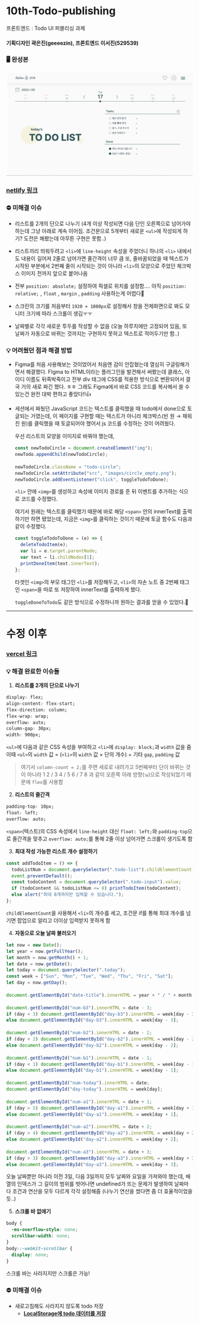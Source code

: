 # 10th-Todo-publishing
프론트엔드 : Todo UI 퍼블리싱 과제 

#### 기획디자인 곽은진(geeeezin), 프론트엔드 이서진(529539)
    
    
    
### 🖥️ 완성본

![screen](./screen.png)

### [netlify 링크](https://todo-geeeezin-529539.netlify.app/)

### ⛔ 미해결 이슈

- 리스트를 2개의 단으로 나누기
(4개 이상 작성되면 다음 단인 오른쪽으로 넘어가야 하는데 그냥 아래로 계속 이어짐.
조건문으로 5개부터 새로운 `<ul>`에 작성되게 하기? 도전은 해봤는데 아무튼 구현은 못함..)
    

    
- 리스트끼리 띄워두려고 `<li>`에 `line-height` 속성을 주었더니
하나의 `<li>` 내에서도 내용이 길어져 2줄로 넘어가면 줄간격이 너무 큼
또, 줄바꿈되었을 때 텍스트가 시작된 부분에서 2번째 줄이 시작되는 것이 아니라
`<li>`의 모양으로 주었던 체크박스 이미지 전까지 앞으로 붙어나옴
    

    
- 전부 `position: absolute;` 설정하여 픽셀로 위치를 설정함....
아직 `position: relative;` , `float` , `margin` , `padding` 사용하는게 어렵다🥲
- 스크린의 크기를 처음부터 `1920 × 1080px`로 설정해서 창을 전체화면으로 봐도 모니터 크기에 따라 스크롤이 생김ㅜㅜ
- 날짜별로 각각 새로운 투두를 작성할 수 없음
(오늘 하루치에만 고정되어 있음, 또 날짜가 자동으로 바뀌는 것까지는 구현하지 못하고
텍스트로 적어두기만 함..)

### 💡 어려웠던 점과 해결 방법

- Figma를 처음 사용해보는 것이었어서 처음엔 감이 안잡혔는데 열심히 구글링해가면서 해결했다.
FIgma to HTML이라는 플러그인을 발견해서 써봤는데
클래스, 아이디 이름도 뒤죽박죽이고 전부 div 태그에 CSS를 적용한 방식으로 변환되어서 결국 거의 새로 짜긴 했다. ㅎㅎ
그래도 Figma에서 바로 CSS 코드를 복사해서 쓸 수 있는건 완전 대박 편하고 좋았다!!👍
- 세션에서 짜뒀던 JavaScript 코드는 텍스트를 클릭했을 때 todo에서 done으로 토글되는 거였는데, 이 페이지를 구현할 때는 텍스트가 아니라 체크박스(빈 원 → 채워진 원)를 클릭했을 때 토글되어야 했어서 js 코드를 수정하는 것이 어려웠다.
    
    우선 리스트의 모양을 이미지로 바꿔야 했는데,
    
    ```jsx
    const newTodoCircle = document.createElement("img");
    newTodo.appendChild(newTodoCircle);
    
    newTodoCircle.className = "todo-circle";
    newTodoCircle.setAttribute("src", "images/circle_empty.png");
    newTodoCircle.addEventListener("click", toggleTodoToDone);
    ```
    
    `<li>` 안에 `<img>`를 생성하고 속성에 이미지 경로를 준 뒤 이벤트를 추가하는 식으로 코드를 수정했다.
    
    여기서 원래는 텍스트를 클릭했기 때문에 바로 해당 `<span>` 안의 innerText를 출력하기만 하면 됐었는데, 지금은 `<img>`를 클릭하는 것이기 때문에 토글 함수도 다음과 같이 수정했다.
    
    ```jsx
    const toggleTodoToDone = (e) => {
      deleteTodoItem(e);
      var li = e.target.parentNode;
      var text = li.childNodes[1];
      printDoneItem(text.innerText);
    };
    ```
    
    타겟인 `<img>`의 부모 태그인 `<li>`를 저장해두고, `<li>`의 자손 노트 중 2번째 태그인 `<span>`을 따로 또 저장하여 innerText를 출력하게 했다.
    
    `toggleDoneToTodo`도 같은 방식으로 수정하니까 원하는 결과를 얻을 수 있었다.🎉

---
# 수정 이후



### [vercel 링크](https://)

### 💡 해결 완료한 이슈들

1. **리스트를 2개의 단으로 나누기**

```css
display: flex;
align-content: flex-start;
flex-direction: column;
flex-wrap: wrap;
overflow: auto;
column-gap: 30px;
width: 900px;
```

`<ul>`에 다음과 같은 CSS 속성을 부여하고 `<li>`에 `display: block;`과 `width` 값을 줌
이때 `<ul>`의 `width` 값 = (`<li>`의 `width` 값 × 단의 개수) + 기타 `gap`, `padding` 값

> 여기서 `column-count = 2;`를 주면 세로로 내려가고 5번째부터 단이 바뀌는 것이 아니라
1 2 / 3 4 / 5 6 / 7 8 과 같이 오른쪽 아래 방향($\searrow$)으로 작성되었기 때문에 `flex`를 사용함
> 
2. **리스트의 줄간격**

```css
padding-top: 10px;
float: left;
overflow: auto;
```

`<span>`(텍스트)의 CSS 속성에서 `line-height` 대신 `float: left;`와 `padding-top`으로 줄간격을 맞추고
`overflow: auto;`를 통해 2줄 이상 넘어가면 스크롤이 생기도록 함

3. **최대 작성 가능한 리스트 개수 설정하기**

```jsx
const addTodoItem = () => {
  todoListNum = document.querySelector(".todo-list").childElementCount;
  event.preventDefault();
  const todoContent = document.querySelector(".todo-input").value;
  if (todoContent && todoListNum <= 8) printTodoItem(todoContent);
  else alert("최대 8개까지만 입력할 수 있습니다.");
};
```

`childElementCount`을 사용해서 `<li>`의 개수를 세고, 조건문 if를 통해 최대 개수를 넘기면 팝업으로 알리고 더이상 입력받지 못하게 함

4. **자동으로 오늘 날짜 불러오기**
    
```jsx
let now = new Date();
let year = now.getFullYear();
let month = now.getMonth() + 1;
let date = now.getDate();
let today = document.querySelector(".today");
const week = ["Sun", "Mon", "Tue", "Wed", "Thu", "Fri", "Sat"];
let day = now.getDay();
    
document.getElementById("date-title").innerHTML = year + " / " + month;
    
document.getElementById("num-b3").innerHTML = date - 3;
if (day < 3) document.getElementById("day-b3").innerHTML = week[day - 3 + 7];
else document.getElementById("day-b3").innerHTML = week[day - 3];
    
document.getElementById("num-b2").innerHTML = date - 2;
if (day < 2) document.getElementById("day-b2").innerHTML = week[day - 2 + 7];
else document.getElementById("day-b2").innerHTML = week[day - 2];
    
document.getElementById("num-b1").innerHTML = date - 1;
if (day < 1) document.getElementById("day-b1").innerHTML = week[day - 1 + 7];
else document.getElementById("day-b1").innerHTML = week[day - 1];
    
document.getElementById("num-today").innerHTML = date;
document.getElementById("day-today").innerHTML = week[day];
    
document.getElementById("num-a1").innerHTML = date + 1;
if (day > 5) document.getElementById("day-a1").innerHTML = week[day + 1 - 7];
else document.getElementById("day-a1").innerHTML = week[day + 1];
    
document.getElementById("num-a2").innerHTML = date + 2;
if (day > 4) document.getElementById("day-a2").innerHTML = week[day + 2 - 7];
else document.getElementById("day-a2").innerHTML = week[day + 2];
    
document.getElementById("num-a3").innerHTML = date + 3;
if (day > 3) document.getElementById("day-a3").innerHTML = week[day + 3 - 7];
else document.getElementById("day-a3").innerHTML = week[day + 3];
```
    

오늘 날짜뿐만 아니라 이전 3일, 다음 3일까지 모두 날짜와 요일을 가져와야 했는데,
배열의 인덱스가 그 길이의 범위를 벗어나면 undefined가 뜨는 문제가 발생하여
날짜마다 조건과 연산을 모두 다르게 각각 설정해줌
(나누기 연산을 썼다면 좀 더 효율적이었을 듯..)

5. **스크롤 바 없애기**

```css
body {
  -ms-overflow-style: none;
  scrollbar-width: none;
}
body::-webkit-scrollbar {
  display: none;
}
```

스크롤 바는 사라지지만 스크롤은 가능!

### ⛔ 미해결 이슈

- 새로고침해도 사라지지 않도록 todo 저장
    - [**LocalStorage에 todo 데이터를 저장**](https://velog.io/@chloe_park/Javascript-10.todo-list-%EC%83%88%EB%A1%9C%EA%B3%A0%EC%B9%A8%ED%95%B4%EB%8F%84-%EC%A0%80%EC%9E%A5%ED%95%98%EA%B8%B0)
